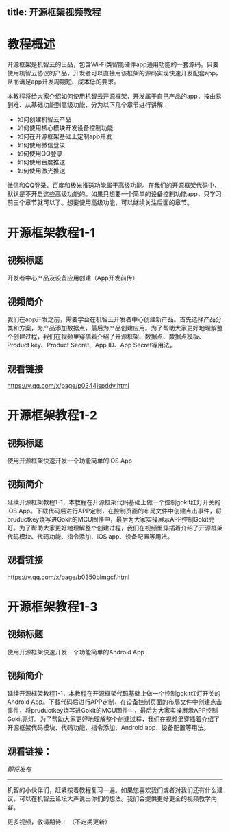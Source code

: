 title: 开源框架视频教程
---

# 教程概述
开源框架是机智云的出品，包含Wi-Fi类智能硬件app通用功能的一套源码。只要使用机智云协议的产品，开发者可以直接用该框架的源码实现快速开发配套app，从而满足app开发周期短、成本低的要求。

本教程将给大家介绍如何使用机智云开源框架，开发属于自己产品的app，按由易到难、从基础功能到高级功能，分为以下几个章节进行讲解：
- 如何创建机智云产品
- 如何使用核心模块开发设备控制功能
- 如何在开源框架基础上定制app开发
- 如何使用微信登录
- 如何使用QQ登录
- 如何使用百度推送
- 如何使用激光推送

微信和QQ登录、百度和极光推送功能属于高级功能。在我们的开源框架代码中，默认是不开启这些高级功能的。如果只想要一个简单的设备控制功能app，只学习前三个章节就可以了。想要使用高级功能，可以继续关注后面的章节。


# 开源框架教程1-1
## 视频标题

开发者中心产品及设备应用创建（App开发前传）

## 视频简介
我们在app开发之前，需要学会在机智云开发者中心创建新产品。首先选择产品分类和方案，为产品添加数据点，最后为产品创建应用。为了帮助大家更好地理解整个创建过程，我们在视频里穿插着介绍了开源框架、数据点、数据点模板、Product key、Product Secret、App ID、App Secret等用法。

## 观看链接
https://v.qq.com/x/page/p0344jspddv.html

# 开源框架教程1-2

## 视频标题
使用开源框架快速开发一个功能简单的iOS App

## 视频简介
延续开源框架教程1-1，本教程在开源框架代码基础上做一个控制gokit红灯开关的iOS App。下载代码后进行APP定制，在控制页面的布局文件中创建点击事件，将pruductkey烧写进Gokit的MCU固件中，最后为大家实操展示APP控制Gokit亮灯。为了帮助大家更好地理解整个创建过程，我们在视频里穿插着介绍了开源框架代码模块、代码功能、指令添加、iOS app、设备配置等用法。

## 观看链接
https://v.qq.com/x/page/b0350blmgcf.html



# 开源框架教程1-3
## 视频标题
使用开源框架快速开发一个功能简单的Android App

## 视频简介
延续开源框架教程1-1，本教程在开源框架代码基础上做一个控制gokit红灯开关的Android App。下载代码后进行APP定制，在设备控制页面的布局文件中创建点击事件，将pruductkey烧写进Gokit的MCU固件中，最后为大家实操展示APP控制Gokit亮灯。为了帮助大家更好地理解整个创建过程，我们在视频里穿插着介绍了开源框架代码模块、代码功能、指令添加、Android app、设备配置等用法。

## 观看链接：
*即将发布*

---
机智的小伙伴们，赶紧按着教程复习一遍。如果您喜欢我们或者对我们还有什么建议，可以在机智云论坛大声说出你们的想法。我们会提供更好更全的视频教学内容。

更多视频，敬请期待！
（不定期更新）


